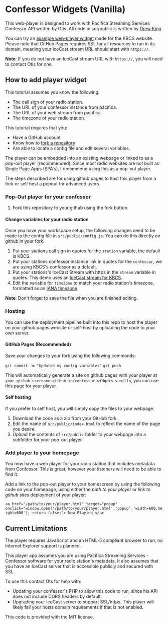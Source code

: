 # Confessor Widgets (Vanilla)

This web-player is designed to work with Pacifica Streaming Services Confessor API written by Otis. All code in src/public is written by [Drew King](https://www.github.com/andrewpking)

You can try an [example web-player widget](https://andrewpking.github.io/confessor-widgets-vanilla/) made for the KBCS website. Please note that GitHub Pages requires SSL for all resources to run in its domain, meaning your IceCast stream URL should start with `https://`.

**Note**: If you do not have an IceCast stream URL with `https://`, you will need to contact Otis for one.

## How to add player widget

This tutorial assumes you know the following:

- The call sign of your radio station.
- The URL of your confessor instance from pacifica.
- The URL of your web stream from pacifica.
- The timezone of your radio station.

This tutorial requires that you:

- Have a GitHub account
- Know how to [fork a repository](https://docs.github.com/en/pull-requests/collaborating-with-pull-requests/working-with-forks/fork-a-repo)
- Are able to locate a config file and edit several variables.

The player can be embedded into an existing webpage or linked to as a pop-out player (recommended). Since most radio websites are not built as Single Page Apps (SPA's), I recommend using this as a pop-out player.

The steps described are for using github pages to host this player from a fork or self host a popout for advanced users.

### Pop-Out player for your confessor

1. Fork this repository to your github using the fork button.

#### Change variables for your radio station

Once you have your workspace setup, the following changes need to be made to the config file in `src/public/config.js`. You can do this directly on github in your fork.

1. Put your stations call sign in quotes for the `station` variable, the default is KBCS.
1. Put your stations confessor instance link in quotes for the `confessor`, we are using KBCS's confessor as a default.
1. Put your stations's IceCast Stream with https in the `stream` variable in quotes. This demo uses an [IceCast stream for KBCS](https://kbcsconf.pacificaservice.org).
1. Edit the variable for `timeZone` to match your radio station's timezone, formatted as an [IANA timezone](https://en.wikipedia.org/wiki/List_of_tz_database_time_zones).

**Note**: Don't forget to save the file when you are finished editing.

### Hosting

You can use the deployment pipeline built into this repo to host the player on your github pages website or self-host by uploading the code to your own server.

#### GitHub Pages (Recommended)

Save your changes to your fork using the following commands:

`git commit -m "Updated my config variables"`
`git push`

This will automatically generate a site on github pages with your player at `your-github-username.github.io/confessor-widgets-vanilla`, you can use this page for your player.

#### Self hosting

If you prefer to self host, you will simply copy the files to your webpage.

1. Download the code as a zip from your GitHub fork.
1. Edit the name of `src/public/index.html` to reflect the name of the page you desire.
1. Upload the contents of `src/public` folder to your webpage into a subfolder for your pop-out player.

### Add player to your homepage

You now have a web player for your radio station that includes metadata from Confessor. This is great, however your listeners will need to be able to find it.

Add a link to the pop-out player to your homescreen by using the following code on your homepage, using either the _path to your player_ or _link to github sites_ deployment of your player:

`<a href="/path/to/your/player.html"
target="popup"
onclick="window.open('/path/to/your/player.html','popup','width=600,height=600'); return false;">
Now Playing
</a>`

## Current Limitations

The player requires JavaScript and an HTML-5 compliant browser to run, no Internet Explorer support is planned.

This player app assumes you are using Pacifica Streaming Services - Confessor software for your radio station's metadata. It also assumes that you have an IceCast server that is accessible publicly and secured with SSL.

To use this contact Ots for help with:

- Updating your confessor's PHP to allow this code to run, since his API does not include CORS headers by default.
- Upgrading your IceCast server to support SSL/https. This player will likely fail your hosts domain requirements if that is not enabled.

This code is provided with the MIT license.
